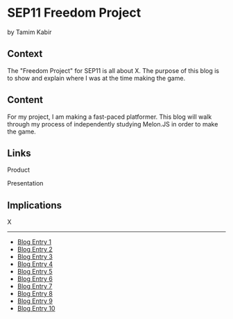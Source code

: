 # SEP11 Freedom Project
by Tamim Kabir

## Context
The "Freedom Project" for SEP11 is all about X. The purpose of this blog is to show and explain where I was at the time making the game.

## Content
For my project, I am making a fast-paced platformer. This blog will walk through my process of independently studying Melon.JS in order to make the game.

## Links

Product

Presentation

## Implications
X

---

* [Blog Entry 1](entries/entry01.md)
* [Blog Entry 2](entries/entry02.md)
* [Blog Entry 3](entries/entry03.md)
* [Blog Entry 4](entries/entry04.md)
* [Blog Entry 5](entries/entry05.md)
* [Blog Entry 6](entries/entry06.md)
* [Blog Entry 7](entries/entry07.md)
* [Blog Entry 8](entries/entry08.md)
* [Blog Entry 9](entries/entry09.md)
* [Blog Entry 10](entries/entry10.md)
